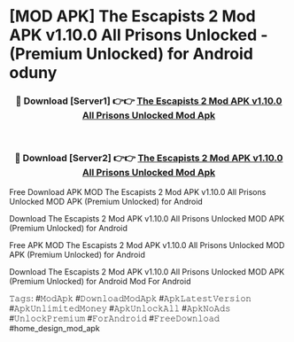 # [MOD APK] The Escapists 2 Mod APK v1.10.0 All Prisons Unlocked - (Premium Unlocked) for Android oduny



<div align="center">
<h3>🔴 Download [Server1] 👉👉 <a href="https://momento.my/?title=The_Escapists_2_Mod_APK_v1.10.0_All_Prisons_Unlocked">The Escapists 2 Mod APK v1.10.0 All Prisons Unlocked Mod Apk</a></h3><br>

<h3>🔴 Download [Server2] 👉👉 <a href="https://momento.my/?title=The_Escapists_2_Mod_APK_v1.10.0_All_Prisons_Unlocked">The Escapists 2 Mod APK v1.10.0 All Prisons Unlocked Mod Apk</a></h3>
</div>



Free Download APK MOD The Escapists 2 Mod APK v1.10.0 All Prisons Unlocked MOD APK (Premium Unlocked) for Android

Download The Escapists 2 Mod APK v1.10.0 All Prisons Unlocked MOD APK (Premium Unlocked) for Android

Free APK MOD The Escapists 2 Mod APK v1.10.0 All Prisons Unlocked MOD APK (Premium Unlocked) for Android

Download The Escapists 2 Mod APK v1.10.0 All Prisons Unlocked MOD APK (Premium Unlocked) for Android Mod For Android

𝚃𝚊𝚐𝚜: #𝙼𝚘𝚍𝙰𝚙𝚔 #𝙳𝚘𝚠𝚗𝚕𝚘𝚊𝚍𝙼𝚘𝚍𝙰𝚙𝚔 #𝙰𝚙𝚔𝙻𝚊𝚝𝚎𝚜𝚝𝚅𝚎𝚛𝚜𝚒𝚘𝚗 #𝙰𝚙𝚔𝚄𝚗𝚕𝚒𝚖𝚒𝚝𝚎𝚍𝙼𝚘𝚗𝚎𝚢 #𝙰𝚙𝚔𝚄𝚗𝚕𝚘𝚌𝚔𝙰𝚕𝚕 #𝙰𝚙𝚔𝙽𝚘𝙰𝚍𝚜 #𝚄𝚗𝚕𝚘𝚌𝚔𝙿𝚛𝚎𝚖𝚒𝚞𝚖 #𝙵𝚘𝚛𝙰𝚗𝚍𝚛𝚘𝚒𝚍 #𝙵𝚛𝚎𝚎𝙳𝚘𝚠𝚗𝚕𝚘𝚊𝚍 #home_design_mod_apk
